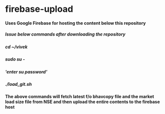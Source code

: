 # firebase-upload
#### Uses Google Firebase for hosting the content below this repository
##### Issue below commands after downloading the repository

##### cd ~/vivek
##### sudo su -
##### 'enter su password'
##### ./load_git.sh

#### The above commands will fetch latest f/o bhavcopy file and the market load size file from NSE and then upload the entire contents to the firebase host

